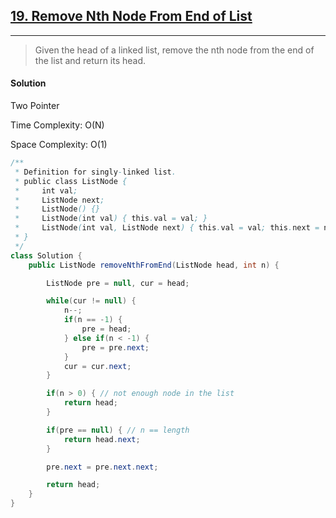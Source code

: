 ## [19. Remove Nth Node From End of List](https://leetcode.com/problems/remove-nth-node-from-end-of-list/)

---

> Given the head of a linked list, remove the nth node from the end of the list and return its head.

#### Solution

Two Pointer

Time Complexity: O(N)

Space Complexity: O(1)

```java
/**
 * Definition for singly-linked list.
 * public class ListNode {
 *     int val;
 *     ListNode next;
 *     ListNode() {}
 *     ListNode(int val) { this.val = val; }
 *     ListNode(int val, ListNode next) { this.val = val; this.next = next; }
 * }
 */
class Solution {
    public ListNode removeNthFromEnd(ListNode head, int n) {

        ListNode pre = null, cur = head;

        while(cur != null) {
            n--;
            if(n == -1) {
                pre = head;
            } else if(n < -1) {
                pre = pre.next;
            }
            cur = cur.next;
        }

        if(n > 0) { // not enough node in the list
            return head;
        }

        if(pre == null) { // n == length
            return head.next;
        }

        pre.next = pre.next.next;

        return head;
    }
}
```